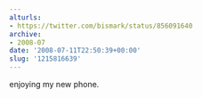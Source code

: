 ```yaml
---
alturls:
- https://twitter.com/bismark/status/856091640
archive:
- 2008-07
date: '2008-07-11T22:50:39+00:00'
slug: '1215816639'
---
```


enjoying my new phone.

